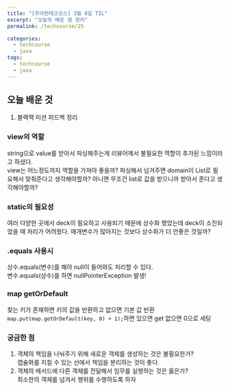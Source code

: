 ```yaml
---
title: "[우아한테크코스] 3월 8일 TIL"
excerpt: "오늘의 배운 점 정리"
permalink: /techcourse/25

categories:
  - techcourse
  - java
tags:
  - techcourse
  - java
---  
```

## 오늘 배운 것  
1. 블랙잭 미션 피드백 정리  

### view의 역할  
string으로 value를 받아서 파싱해주는게 리뷰어께서 불필요한 역할이 추가된 느낌이라고 하셨다.  
view는 어느정도까지 역할을 가져야 좋을까?
파싱해서 넘겨주면 domain이 List로 필요해서 맞춰준다고 생각해야할까? 아니면 무조건 list로 값을 받으니까 받아서 준다고 생각해야할까?  

### static의 필요성  
여러 다양한 곳에서 deck이 필요하고 사용되기 때문에 상수화 했었는데 deck이 소진되었을 때 처리가 어려웠다. 매개변수가 많아지는 것보다 상수화가 더 안좋은 것일까?  

### .equals 사용시  
상수.equals(변수)를 해야 null이 들어와도 처리할 수 있다.  
변수.equals(상수)를 하면 nullPointerException 발생!  

### map getOrDefault  
찾는 키가 존재하면 키의 값을 반환하고 없으면 기본 값 반환  
```map.put(map.getOrDefault(key, 0) + 1);```하면 있으면 get 없으면 0으로 세팅  

### 궁금한 점  
1. 객체의 책임을 나눠주기 위해 새로운 객체를 생성하는 것은 불필요한가?  
캡슐화를 지킬 수 있는 선에서 책임을 분리하는 것이 좋다.  
2. 객체의 메서드에 다른 객체를 전달해서 임무를 실행하는 것은 옳은가?  
최소한의 객체를 넘겨서 행위를 수행하도록 하자  